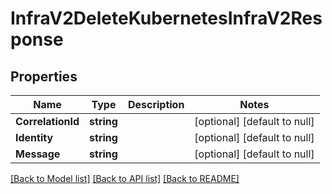 # InfraV2DeleteKubernetesInfraV2Response

## Properties
Name | Type | Description | Notes
------------ | ------------- | ------------- | -------------
**CorrelationId** | **string** |  | [optional] [default to null]
**Identity** | **string** |  | [optional] [default to null]
**Message** | **string** |  | [optional] [default to null]

[[Back to Model list]](../README.md#documentation-for-models) [[Back to API list]](../README.md#documentation-for-api-endpoints) [[Back to README]](../README.md)

